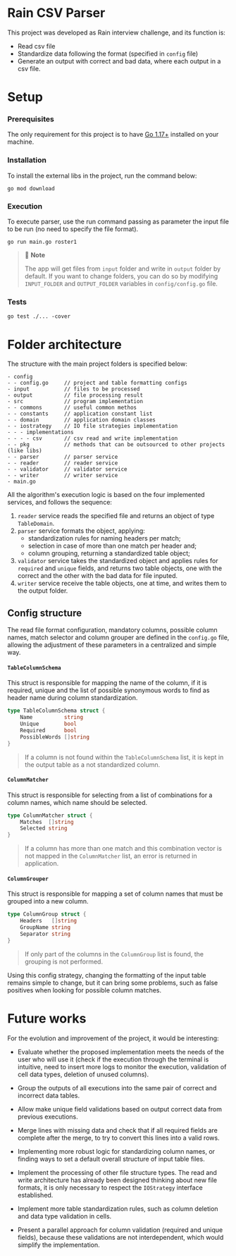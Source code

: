 # Rain CSV Parser

This project was developed as Rain interview challenge, and its function is:
 * Read csv file
 * Standardize data following the format (specified in `config` file)  
 * Generate an output with correct and bad data, where each output in a csv file.

# Setup

### Prerequisites

The only requirement for this project is to have [Go 1.17+](https://go.dev/dl/) installed on your machine.

### Installation

To install the external libs in the project, run the command below:
```shell
go mod download
```

### Execution

To execute parser, use the run command passing as parameter the input file to be run (no need to specify the file format).
```shell
go run main.go roster1
```

> 🚩 **Note**
>
> The app will get files from `input` folder and write in `output` folder by default.
> If you want to change folders, you can do so by modifying `INPUT_FOLDER` and `OUTPUT_FOLDER` variables in `config/config.go` file.

### Tests
```shell
go test ./... -cover
```

# Folder architecture

The structure with the main project folders is specified below:
```
- config
- - config.go     // project and table formatting configs
- input           // files to be processed
- output          // file processing result
- src             // program implementation
- - commons       // useful common methos
- - constants     // application constant list
- - domain        // application domain classes
- - iostrategy    // IO file strategies implementation
- - - implementations
- - - - csv       // csv read and write implementation
- - pkg           // methods that can be outsourced to other projects (like libs) 
- - parser        // parser service
- - reader        // reader service
- - validator     // validator service
- - writer        // writer service
- main.go
```

All the algorithm's execution logic is based on the four implemented services, and follows the sequence:
1. `reader` service reads the specified file and returns an object of type `TableDomain`.
2. `parser` service formats the object, applying:
   * standardization rules for naming headers per match;
   * selection in case of more than one match per header and;
   * column grouping, returning a standardized table object;
3. `validator` service takes the standardized object and applies rules for `required` and `unique` fields, 
and returns two table objects, one with the correct and the other with the bad data for file inputed.
4. `writer` service receive the table objects, one at time, and writes them to the output folder.

## Config structure

The read file format configuration, mandatory columns, possible column names, match selector and column grouper
are defined in the `config.go` file, allowing the adjustment of these parameters in a centralized and simple way.

#### `TableColumnSchema`

This struct is responsible for mapping the name of the column, if it is required, unique and the list of possible synonymous words to find as header name during column standardization.
```go
type TableColumnSchema struct {
    Name          string
    Unique        bool
    Required      bool
    PossibleWords []string
}
```
> If a column is not found within the `TableColumnSchema` list, it is kept in the output table as a not standardized column.

#### `ColumnMatcher`

This struct is responsible for selecting from a list of combinations for a column names, which name should be selected.
```go
type ColumnMatcher struct {
    Matches  []string
    Selected string
}
```
> If a column has more than one match and this combination vector is not mapped in the `ColumnMatcher` list, an error is returned in application.

#### `ColumnGrouper`

This struct is responsible for mapping a set of column names that must be grouped into a new column.
```go
type ColumnGroup struct {
    Headers   []string
    GroupName string
    Separator string
}
```
> If only part of the columns in the `ColumnGroup` list is found, the grouping is not performed.

Using this config strategy, changing the formatting of the input table remains simple to change, but it can bring some problems, such as false positives when looking for possible column matches.

# Future works

For the evolution and improvement of the project, it would be interesting:

* Evaluate whether the proposed implementation meets the needs of the user who will use it (check if the execution through the terminal is intuitive,
need to insert more logs to monitor the execution, validation of cell data types, deletion of unused columns).

* Group the outputs of all executions into the same pair of correct and incorrect data tables.

* Allow make unique field validations based on output correct data from previous executions.

* Merge lines with missing data and check that if all required fields are complete after the merge, to try to convert this lines into a valid rows.

* Implementing more robust logic for standardizing column names, or finding ways to set a default overall structure of input table files.

* Implement the processing of other file structure types. The read and write architecture has already been designed thinking about new file formats, 
it is only necessary to respect the `IOStrategy` interface established.

* Implement more table standardization rules, such as column deletion and data type validation in cells.

* Present a parallel approach for column validation (required and unique fields), because these validations are not interdependent, 
which would simplify the implementation.
